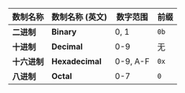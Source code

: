 
| 数制名称     | 数制名称 (英文)       | 数字范围     | 前缀   |
| -------- | --------------- | -------- | ---- |
| **二进制**  | **Binary**      | 0, 1     | `0b` |
| **十进制**  | **Decimal**     | 0-9      | 无    |
| **十六进制** | **Hexadecimal** | 0-9, A-F | `0x` |
| **八进制**  | **Octal**       | 0-7      | `0`  |

